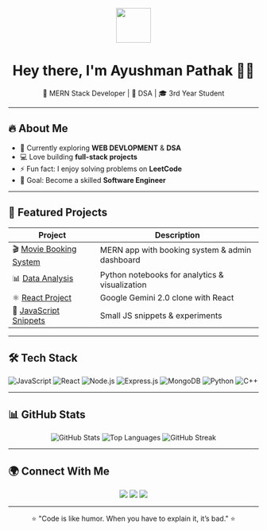 <p align="center">
  <img src="https://media.giphy.com/media/hvRJCLFzcasrR4ia7z/giphy.gif" width="70">
</p>

<h1 align="center">Hey there, I'm Ayushman Pathak 👨‍💻</h1>

<p align="center">
  🚀 MERN Stack Developer | 🧩 DSA | 🎓 3rd Year Student  
</p>

---

## 🔥 About Me
- 🌱 Currently exploring **WEB DEVLOPMENT** & **DSA**  
- 💻 Love building **full-stack projects**  
- ⚡ Fun fact: I enjoy solving problems on **LeetCode**  
- 🎯 Goal: Become a skilled **Software Engineer**  

---

## 🚀 Featured Projects
| Project | Description |
|---------|-------------|
| 🎬 [Movie Booking System](https://github.com/ayushman1309/-Movie-Booking-System) | MERN app with booking system & admin dashboard |
| 📊 [Data Analysis](https://github.com/ayushman1309/Data_Analysis) | Python notebooks for analytics & visualization |
| ⚛️ [React Project](https://github.com/ayushman1309/ReactProject) | Google Gemini 2.0 clone with React |
| 📝 [JavaScript Snippets](https://github.com/ayushman1309/js) | Small JS snippets & experiments |

---

## 🛠️ Tech Stack
![JavaScript](https://img.shields.io/badge/JavaScript-F7DF1E?style=for-the-badge&logo=javascript&logoColor=black)
![React](https://img.shields.io/badge/React-61DAFB?style=for-the-badge&logo=react&logoColor=black)
![Node.js](https://img.shields.io/badge/Node.js-339933?style=for-the-badge&logo=nodedotjs&logoColor=white)
![Express.js](https://img.shields.io/badge/Express.js-000000?style=for-the-badge&logo=express&logoColor=white)
![MongoDB](https://img.shields.io/badge/MongoDB-47A248?style=for-the-badge&logo=mongodb&logoColor=white)
![Python](https://img.shields.io/badge/Python-3776AB?style=for-the-badge&logo=python&logoColor=white)
![C++](https://img.shields.io/badge/C++-00599C?style=for-the-badge&logo=cplusplus&logoColor=white)

---

## 📊 GitHub Stats
<p align="center">
  <img src="https://github-readme-stats.vercel.app/api?username=ayushman1309&show_icons=true&theme=radical" alt="GitHub Stats" />  
  <img src="https://github-readme-stats.vercel.app/api/top-langs/?username=ayushman1309&layout=compact&theme=radical" alt="Top Languages" />  
  <img src="https://streak-stats.demolab.com?user=ayushman1309&theme=radical" alt="GitHub Streak" />  
</p>

---

## 🌍 Connect With Me
<p align="center">
  <a href="https://www.linkedin.com/in/ayushman-pathak-98629128b"><img src="https://img.shields.io/badge/-LinkedIn-blue?style=for-the-badge&logo=linkedin&logoColor=white"></a>
  <a href="https://leetcode.com/u/ayushman3009/"><img src="https://img.shields.io/badge/-LeetCode-orange?style=for-the-badge&logo=leetcode&logoColor=white"></a>
  <a href="mailto:pathakayush1309@gmail.com"><img src="https://img.shields.io/badge/-Email-red?style=for-the-badge&logo=gmail&logoColor=white"></a>
</p>

---

<p align="center">⭐ "Code is like humor. When you have to explain it, it’s bad." ⭐</p>
